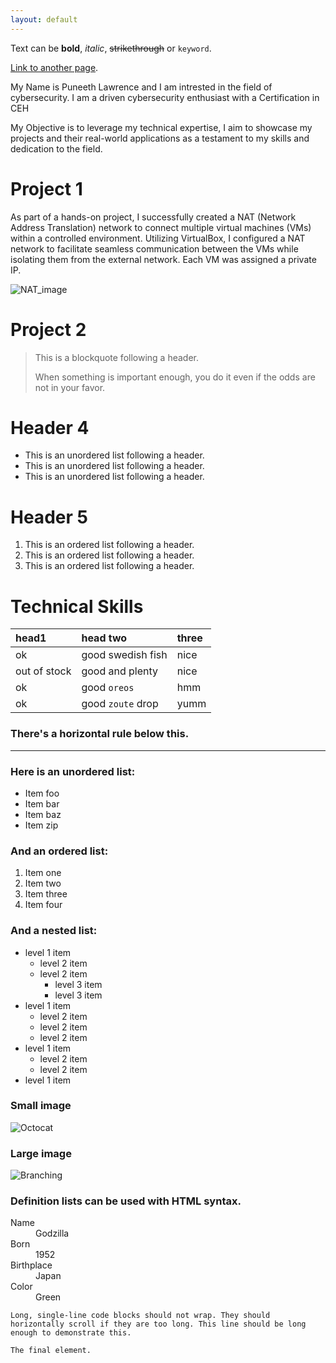 ```yaml
---
layout: default
---
```


Text can be **bold**, _italic_, ~~strikethrough~~ or `keyword`.

[Link to another page](./another-page.html).

My Name is Puneeth Lawrence and I am intrested in the field of cybersecurity. I am a driven cybersecurity enthusiast with a Certification in CEH 

My Objective is to leverage my technical expertise, I aim to showcase my projects and their real-world applications as a testament to my skills and dedication to the field.

# Project 1

As part of a hands-on project, I successfully created a NAT (Network Address Translation) network to connect multiple virtual machines (VMs) within a controlled environment. Utilizing VirtualBox, I configured a NAT network to facilitate seamless communication between the VMs while isolating them from the external network. Each VM was assigned a private IP.

![NAT_image](https://github.com/PuneethLawrence/PuneethCybersec.github.io/blob/main/Nat_net.png)

# Project 2

> This is a blockquote following a header.
>
> When something is important enough, you do it even if the odds are not in your favor.


# Header 4

*   This is an unordered list following a header.
*   This is an unordered list following a header.
*   This is an unordered list following a header.

# Header 5

1.  This is an ordered list following a header.
2.  This is an ordered list following a header.
3.  This is an ordered list following a header.

# Technical Skills

| head1        | head two          | three |
|:-------------|:------------------|:------|
| ok           | good swedish fish | nice  |
| out of stock | good and plenty   | nice  |
| ok           | good `oreos`      | hmm   |
| ok           | good `zoute` drop | yumm  |

### There's a horizontal rule below this.

* * *

### Here is an unordered list:

*   Item foo
*   Item bar
*   Item baz
*   Item zip

### And an ordered list:

1.  Item one
1.  Item two
1.  Item three
1.  Item four

### And a nested list:

- level 1 item
  - level 2 item
  - level 2 item
    - level 3 item
    - level 3 item
- level 1 item
  - level 2 item
  - level 2 item
  - level 2 item
- level 1 item
  - level 2 item
  - level 2 item
- level 1 item

### Small image

![Octocat](https://github.githubassets.com/images/icons/emoji/octocat.png)

### Large image

![Branching](https://guides.github.com/activities/hello-world/branching.png)


### Definition lists can be used with HTML syntax.

<dl>
<dt>Name</dt>
<dd>Godzilla</dd>
<dt>Born</dt>
<dd>1952</dd>
<dt>Birthplace</dt>
<dd>Japan</dd>
<dt>Color</dt>
<dd>Green</dd>
</dl>

```
Long, single-line code blocks should not wrap. They should horizontally scroll if they are too long. This line should be long enough to demonstrate this.
```

```
The final element.
```
